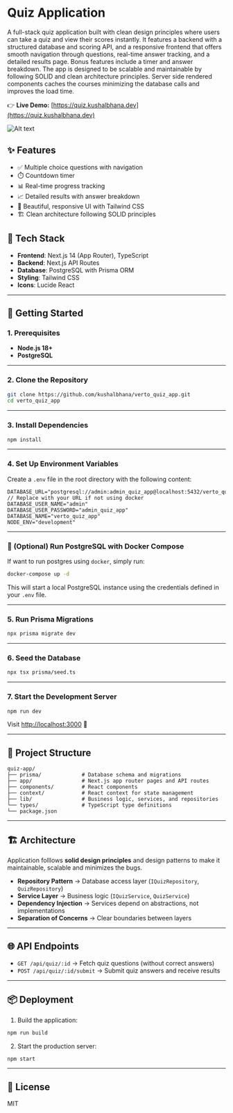 # Quiz Application

A full-stack quiz application built with clean design principles where users can take a quiz and view their scores instantly. It features a backend with a structured database and scoring API, and a responsive frontend that offers smooth navigation through questions, real-time answer tracking, and a detailed results page. Bonus features include a timer and answer breakdown. The app is designed to be scalable and maintainable by following SOLID and clean architecture principles. Server side rendered components caches the courses minimizing the database calls and improves the load time.

👉 **Live Demo:** [https://quiz.kushalbhana.dev](https://quiz.kushalbhana.dev)

![Alt text](https://f7txk9tsyx.ufs.sh/f/8gUdVkfGZyYUWJa1s20dGT5gK6bewh7mcPFX2VHu0Z3ECLIz)

## ✨ Features

* ✅ Multiple choice questions with navigation
* ⏱️ Countdown timer
* 📊 Real-time progress tracking
* 📈 Detailed results with answer breakdown
* 🎨 Beautiful, responsive UI with Tailwind CSS
* 🏗️ Clean architecture following SOLID principles

## 🧰 Tech Stack

* **Frontend**: Next.js 14 (App Router), TypeScript
* **Backend**: Next.js API Routes
* **Database**: PostgreSQL with Prisma ORM
* **Styling**: Tailwind CSS
* **Icons**: Lucide React

---

## 🚀 Getting Started

### 1. Prerequisites

* **Node.js 18+**
* **PostgreSQL** 

---

### 2. Clone the Repository

```bash
git clone https://github.com/kushalbhana/verto_quiz_app.git
cd verto_quiz_app
```

---

### 3. Install Dependencies

```bash
npm install
```

---

### 4. Set Up Environment Variables

Create a `.env` file in the root directory with the following content:

```env
DATABASE_URL="postgresql://admin:admin_quiz_app@localhost:5432/verto_quiz_app" // Replace with your URL if not using docker
DATABASE_USER_NAME="admin"
DATABASE_USER_PASSWORD="admin_quiz_app"
DATABASE_NAME="verto_quiz_app"
NODE_ENV="development"
```

---

### 🐳 **(Optional) Run PostgreSQL with Docker Compose**

If want to run postgres using `docker`, simply run:

```bash
docker-compose up -d
```

This will start a local PostgreSQL instance using the credentials defined in your `.env` file.

---

### 5. Run Prisma Migrations

```bash
npx prisma migrate dev
```

---

### 6. Seed the Database

```bash
npx tsx prisma/seed.ts
```

---

### 7. Start the Development Server

```bash
npm run dev
```

Visit [http://localhost:3000](http://localhost:3000) 🎉

---

## 🧭 Project Structure

```
quiz-app/
├── prisma/             # Database schema and migrations
├── app/                # Next.js app router pages and API routes
├── components/         # React components
├── context/            # React context for state management
├── lib/                # Business logic, services, and repositories
└── types/              # TypeScript type definitions
└── package.json
```

---

## 🏗️ Architecture

Application folllows **solid design principles** and design patterns to make it maintainable, scalable and minimizes the bugs.

* **Repository Pattern** → Database access layer (`IQuizRepository`, `QuizRepository`)
* **Service Layer** → Business logic (`IQuizService`, `QuizService`)
* **Dependency Injection** → Services depend on abstractions, not implementations
* **Separation of Concerns** → Clear boundaries between layers

---

## 🌐 API Endpoints

* `GET /api/quiz/:id` → Fetch quiz questions (without correct answers)
* `POST /api/quiz/:id/submit` → Submit quiz answers and receive results

---

## 📦 Deployment

1. Build the application:

```bash
npm run build
```

2. Start the production server:

```bash
npm start
```

---

## 📄 License

MIT
